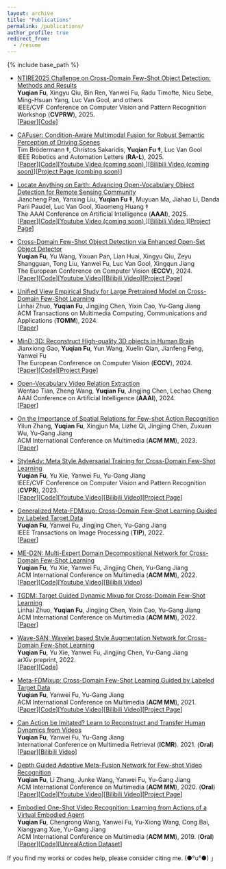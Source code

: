 ```yaml
---
layout: archive
title: "Publications"
permalink: /publications/
author_profile: true
redirect_from:
  - /resume
---
```



{% include base_path %}


<ul>
    <li>
    <p><a href="">NTIRE2025 Challenge on Cross-Domain Few-Shot Object Detection: Methods and Results</a><br /><strong>Yuqian Fu</strong>, Xingyu Qiu, Bin Ren, Yanwei Fu, Radu Timofte, Nicu Sebe, Ming-Hsuan Yang, Luc Van Gool, and others<br />IEEE/CVF Conference on Computer Vision and Pattern Recognition Workshop (<strong>CVPRW</strong>), 2025. 
    <br /> [<a href="https://arxiv.org/pdf/2504.10685">Paper</a>][<a href="https://github.com/lovelyqian/NTIRE2025_CDFSOD">Code</a>]</p>
  </li>
    <li>
    <p><a href="">CAFuser: Condition-Aware Multimodal Fusion for Robust Semantic Perception of Driving Scenes</a><br />Tim Brödermann ‡, Christos Sakaridis, <strong>Yuqian Fu ‡</strong>, Luc Van Gool<br />IEEE Robotics and Automation Letters (<strong>RA-L</strong>), 2025. 
    <br /> [<a href="https://arxiv.org/pdf/2410.10791?">Paper</a>][<a href="https://github.com/timbroed/CAFuser">Code</a>][<a href="">Youtube Video (coming soon) </a>][<a href="">Bilibili Video (coming soon)</a>][<a href="">Project Page (combing soon)</a>]</p>
  </li>
    <li>
    <p><a href="">Locate Anything on Earth: Advancing Open-Vocabulary Object Detection for Remote Sensing Community</a><br />Jiancheng Pan, Yanxing Liu, <strong>Yuqian Fu ‡</strong>, Muyuan Ma, Jiahao Li, Danda Pani Paudel, Luc Van Gool, Xiaomeng Huang ‡<br /> The AAAI Conference on Artificial Intelligence (<strong>AAAI</strong>), 2025. 
    <br /> [<a href="https://arxiv.org/pdf/2408.09110">Paper</a>][<a href="https://github.com/jaychempan/LAE-DINO">Code</a>][<a href="">Youtube Video (coming soon) </a>][<a href="https://www.bilibili.com/video/BV1YWAkeMEGz/?vd_source=668a0bb77d7d7b855bde68ecea1232e7">Bilibili Video </a>][<a href="https://jianchengpan.space/LAE-website/index.html">Project Page</a>]</p>
  </li>
    <li>
    <p><a href="">Cross-Domain Few-Shot Object Detection via Enhanced Open-Set Object Detector</a><br /><strong>Yuqian Fu</strong>, Yu Wang, Yixuan Pan, Lian Huai, Xingyu Qiu, Zeyu Shangguan, Tong Liu, Yanwei Fu, Luc Van Gool, Xingqun Jiang<br /> The European Conference on Computer Vision (<strong>ECCV</strong>), 2024. 
    <br /> [<a href="https://arxiv.org/pdf/2402.03094">Paper</a>][<a href="https://github.com/lovelyqian/CDFSOD-benchmark">Code</a>][<a href="https://www.youtube.com/watch?v=t5vREYQIup8">Youtube Video</a>][<a href="https://www.bilibili.com/video/BV17v4UetEdF/?vd_source=668a0bb77d7d7b855bde68ecea1232e7#reply113142138936707">Bilibili Video</a>][<a href="http://yuqianfu.com/CDFSOD-benchmark">Project Page</a>]</p>
  </li>
  <li>
    <p><a href="">Unified View Empirical Study for Large Pretrained Model on Cross-Domain Few-Shot Learning</a><br />Linhai Zhuo, <strong>Yuqian Fu</strong>, Jingjing Chen, Yixin Cao, Yu-Gang Jiang<br /> ACM Transactions on Multimedia Computing, Communications and Applications (<strong>TOMM</strong>), 2024. 
    <br /> [<a href="https://dl.acm.org/doi/full/10.1145/3673231?casa_token=ss6gdrAiQHkAAAAA:JLszbgQbVbh-Tp9DPPw4GCw0_0n6ZrcyAcUBvN5kxsubNSso3b31t4pupPhIjIcXxajpkq5_R9DoLQ">Paper</a>]</p>
  </li>
  <li>
    <p><a href="">MinD-3D: Reconstruct High-quality 3D objects in Human Brain</a><br />Jianxiong Gao, <strong>Yuqian Fu</strong>, Yun Wang, Xuelin Qian, Jianfeng Feng, Yanwei Fu <br/> The European Conference on Computer Vision (<strong>ECCV</strong>), 2024.<br /> [<a href="https://arxiv.org/abs/2312.07485">Paper</a>][<a href="https://huggingface.co/datasets/Fudan-fMRI/fMRI-Shape">Code</a>][<a href="https://jianxgao.github.io/MinD-3D">Project Page</a>]</p>
  </li>
  <li>
    <p><a href="">Open-Vocabulary Video Relation Extraction</a><br />Wentao Tian, Zheng Wang, <strong>Yuqian Fu</strong>, Jingjing Chen, Lechao Cheng<br /> AAAI Conference on Artificial Intelligence  (<strong>AAAI</strong>), 2024.<br /> [<a href="https://arxiv.org/abs/2312.15670">Paper</a>]</p>
  </li>
  <li>
    <p><a href="">On the Importance of Spatial Relations for Few-shot Action Recognition</a><br />Yilun Zhang, <strong>Yuqian Fu</strong>, Xingjun Ma, Lizhe Qi, Jingjing Chen, Zuxuan Wu, Yu-Gang Jiang<br /> ACM International Conference on Multimedia (<strong>ACM MM</strong>), 2023.<br /> [<a href="https://arxiv.org/pdf/2308.07119.pdf">Paper</a>]</p>
  </li>
  <li>
    <p><a href="">StyleAdv: Meta Style Adversarial Training for Cross-Domain Few-Shot Learning</a><br /><strong>Yuqian Fu</strong>, Yu Xie, Yanwei Fu, Yu-Gang Jiang<br /> IEEE/CVF Conference on Computer Vision and Pattern Recognition (<strong>CVPR</strong>), 2023. <br /> [<a href="https://arxiv.org/pdf/2302.09309.pdf">Paper</a>][<a href="https://github.com/lovelyqian/StyleAdv-CDFSL">Code</a>][<a href="https://youtu.be/YB-S2YF22mc">Youtube Video</a>][<a href="https://www.bilibili.com/video/BV1th4y1s78H/?spm_id_from=333.999.0.0&vd_source=668a0bb77d7d7b855bde68ecea1232e7">Bilibili Video</a>][<a href="http://yuqianfu.com/PJ-StyleAdv">Project Page</a>]</p>
  </li>
  <li>
    <p><a href="">Generalized Meta-FDMixup: Cross-Domain Few-Shot Learning Guided by Labeled Target Data</a><br /><strong>Yuqian Fu</strong>, Yanwei Fu, Jingjing Chen, Yu-Gang Jiang<br /> IEEE Transactions on Image Processing (<strong>TIP</strong>), 2022.<br /> [<a href="https://ieeexplore.ieee.org/stamp/stamp.jsp?tp=&arnumber=9942934">Paper</a>]</p>
  </li>
  <li>
    <p><a href="">ME-D2N: Multi-Expert Domain Decompositional Network for Cross-Domain Few-Shot Learning</a><br /><strong>Yuqian Fu</strong>, Yu Xie, Yanwei Fu, Jingjing Chen, Yu-Gang Jiang<br /> ACM International Conference on Multimedia (<strong>ACM MM</strong>), 2022.<br /> [<a href="https://arxiv.org/pdf/2210.05280.pdf">Paper</a>][<a href="https://github.com/lovelyqian/ME-D2N_for_CDFSL">Code</a>][<a href="https://www.youtube.com/watch?v=crCoaBLuFeA">Youtube Video</a>][<a href="https://www.bilibili.com/video/BV1GG4y1p7if/?vd_source=668a0bb77d7d7b855bde68ecea1232e7">Bilibili Video</a>]</p>
  </li>
  <li>
    <p><a href="">TGDM: Target Guided Dynamic Mixup for Cross-Domain Few-Shot Learning</a><br />Linhai Zhuo, <strong>Yuqian Fu</strong>, Jingjing Chen, Yixin Cao, Yu-Gang Jiang<br /> ACM International Conference on Multimedia (<strong>ACM MM</strong>), 2022.<br /> [<a href="https://arxiv.org/pdf/2210.05392.pdf">Paper</a>]</p>
  </li>
  <li>
    <p><a href="https://arxiv.org/abs/2203.07656">Wave-SAN: Wavelet based Style Augmentation Network for Cross-Domain Few-Shot Learning</a><br /> <strong>Yuqian Fu</strong>, Yu Xie, Yanwei Fu, Jingjing Chen, Yu-Gang Jiang<br /> arXiv preprint, 2022. <br /> [<a href="https://arxiv.org/pdf/2203.07656.pdf">Paper</a>][<a href="https://github.com/lovelyqian/wave-SAN-CDFSL">Code</a>]</p>
  </li>
  <li>
    <p><a href="https://arxiv.org/abs/2107.11978">Meta-FDMixup: Cross-Domain Few-Shot Learning Guided by Labeled Target Data</a><br /><strong>Yuqian Fu</strong>, Yanwei Fu, Yu-Gang Jiang<br /> ACM International Conference on Multimedia (<strong>ACM MM</strong>), 2021. <br /> [<a href="https://arxiv.org/pdf/2107.11978.pdf">Paper</a>][<a href="https://github.com/lovelyqian/Meta-FDMixup">Code</a>][<a href="https://www.youtube.com/watch?v=G8Mlde4FpsU">Youtube Video</a>][<a href="https://www.bilibili.com/video/BV1xT4y1f7B6?spm_id_from=333.999.0.0&vd_source=668a0bb77d7d7b855bde68ecea1232e7">Bilibili Video</a>][<a href="http://yuqianfu.com/PJ-MetaFDMixup">Project Page</a>]</p>
  </li>
  <li>
    <p><a href="https://arxiv.org/abs/2107.11756">Can Action be Imitated? Learn to Reconstruct and Transfer Human Dynamics from Videos</a><br /><strong>Yuqian Fu</strong>, Yanwei Fu, Yu-Gang Jiang<br /> International Conference on Multimedia Retrieval (<strong>ICMR</strong>). 2021. (<strong>Oral</strong>)<br /> [<a href="https://arxiv.org/pdf/2107.11756.pdf">Paper</a>][<a href="https://www.bilibili.com/video/BV1VY41147xt?spm_id_from=333.999.0.0">Bilibili Video</a>]</p>
  </li>
  <li>
    <p><a href="https://arxiv.org/abs/2010.09982">Depth Guided Adaptive Meta-Fusion Network for Few-shot Video Recognition
</a><br /><strong>Yuqian Fu</strong>, Li Zhang, Junke Wang, Yanwei Fu, Yu-Gang Jiang<br /> ACM International Conference on Multimedia (<strong>ACM MM</strong>), 2020. (<strong>Oral</strong>)<br /> [<a href="https://arxiv.org/pdf/2010.09982.pdf">Paper</a>][<a href="https://github.com/lovelyqian/AMeFu-Net">Code</a>][<a href="https://www.youtube.com/watch?v=KqNYuZD5xdw">Youtube Video</a>][<a href="https://www.bilibili.com/video/BV1i44y1t78U?spm_id_from=333.999.0.0">Bilibili Video</a>][<a href="http://yuqianfu.com/PJ-AMeFuNet">Project Page</a>]</p>
  </li>
  <li>
    <p><a href="http://www.cs.cmu.edu/~yuxiongw/research/Embodied_One-Shot_Video_Recognition_Learning_from_Actions_of_a_Virtual_Embodied_Agent.pdf"> Embodied One-Shot Video Recognition: Learning from Actions of a Virtual Embodied Agent </a><br /> <strong>Yuqian Fu</strong>, Chengrong Wang, Yanwei Fu, Yu-Xiong Wang, Cong Bai, Xiangyang Xue, Yu-Gang Jiang<br /> ACM International Conference on Multimedia (<strong>ACM MM</strong>), 2019. (<strong>Oral</strong>) <br /> [<a href="http://www.cs.cmu.edu/~yuxiongw/research/Embodied_One-Shot_Video_Recognition_Learning_from_Actions_of_a_Virtual_Embodied_Agent.pdf">Paper</a>][<a href="https://github.com/lovelyqian/Embodied-One-Shot-Video-Recognition">Code</a>][<a href="http://yuqianfu.com/UnrealAction-Dataset">UnrealAction Dataset</a>]</p>
  </li>
</ul>


If you find my works or codes help, please consider citing me. (●°u°●)​ 」




